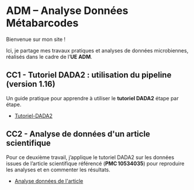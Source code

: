 # ADM – Analyse Données Métabarcodes

Bienvenue sur mon site ! 

Ici, je partage mes travaux pratiques et analyses de données microbiennes, réalisés dans le cadre de l’**UE ADM**.


## CC1 - Tutoriel DADA2 : utilisation du pipeline (version 1.16)

Un guide pratique pour apprendre à utiliser le <strong>tutoriel DADA2</strong> étape par étape. 

- [Tutoriel-DADA2](https://clairegchrd35-lgtm.github.io/Tutoriel-DADA2/Tutoriel%20DADA2.nb.html)

## CC2 - Analyse de données d'un article scientifique

Pour ce deuxième travail, j’applique le tutoriel DADA2 sur les données issues de l’article scientifique référencé (**PMC 10534035**) pour reproduire les analyses et en commenter les résultats.

- [Analyse données de l'article](https://clairegchrd35-lgtm.github.io/Analyse-article---ADM-/Analyse.nb.html)
